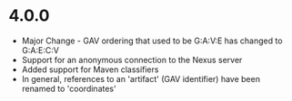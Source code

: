 # 4.0.0

* Major Change - GAV ordering that used to be G:A:V:E has changed to G:A:E:C:V
* Support for an anonymous connection to the Nexus server
* Added support for Maven classifiers
* In general, references to an 'artifact' (GAV identifier) have been renamed to 'coordinates'
